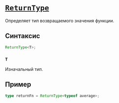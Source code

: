 # [`ReturnType`](../index.md)

Определяет тип возвращаемого значения функции.

## Синтаксис

```ts
ReturnType<T>;
```

### `T`

Изначальный тип.

## Пример

```ts
type returnFn = ReturnType<typeof average>;
```
